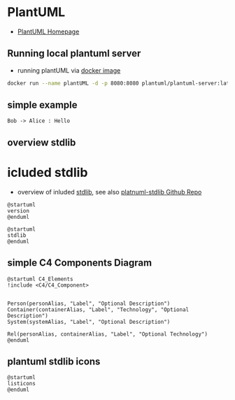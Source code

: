 # PlantUML

* [PlantUML Homepage](https://plantuml.com/de/)


## Running local plantuml server

* running plantUML via [docker image](https://hub.docker.com/r/plantuml/plantuml-server)

```bash
docker run --name plantUML -d -p 8080:8080 plantuml/plantuml-server:latest
```

## simple example

```plantuml
Bob -> Alice : Hello
```

## overview stdlib

# icluded stdlib

* overview of inluded [stdlib](https://plantuml.com/de/stdlib), see also [platnuml-stdlib Github Repo](https://github.com/plantuml/plantuml-stdlib)

```plantuml
@startuml
version
@enduml
```

```plantuml
@startuml
stdlib
@enduml
```

## simple C4 Components Diagram

```plantuml
@startuml C4_Elements
!include <C4/C4_Component>


Person(personAlias, "Label", "Optional Description")
Container(containerAlias, "Label", "Technology", "Optional Description")
System(systemAlias, "Label", "Optional Description")

Rel(personAlias, containerAlias, "Label", "Optional Technology")
@enduml
```

## plantuml stdlib icons

```plantuml
@startuml
listicons
@enduml
```
